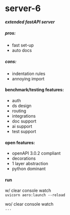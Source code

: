 # server-6

___extended fastAPI server___ 

##### pros:  
 - fast set-up
 - auto docs
 
 
##### cons:  
 - indentation rules
 - annoying import


#### benchmark/testing features:
 - auth
 - ds design
 - routing
 - integrations
 - doc support
 - ai support
 - test support

#### open features:
 - openAPI 3.0.2 compliant
 - decorations
 - 1 layer abstraction
 - python dominant


#### run

w/ clear console watch  
`uvicorn aero:launch --reload`

wo/ clear console watch  
`...`


